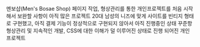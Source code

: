 멘보샵(Men's Bosae Shop) 페이지 작업, 
형상관리를 통한 개인프로젝트를 처음 시작해서 보완할 사항이 아직 많은 프로젝트
20대 남성의 니즈에 맞게 사이트를 빈티지 형태로 구현했고, 아직 결제 기능이 정상적으로 구현되지 않아서 아직 진행중인 상태
꾸준항 형상관리 및 지속적인 개발, CSS에 대한 이해가 덜 이루어진 상태로 진행 되어진 개인 프로젝트
